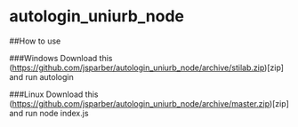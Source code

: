 # autologin_uniurb_node

##How to use

###Windows
Download this (https://github.com/jsparber/autologin_uniurb_node/archive/stilab.zip)[zip] and run autologin 

###Linux
Download this (https://github.com/jsparber/autologin_uniurb_node/archive/master.zip)[zip] and run node index.js
